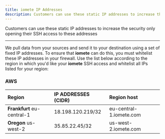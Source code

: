 ```yaml
---
title: iomete IP Addresses
description: Customers can use these static IP addresses to increase the security only opening their SSH access to these addresses
---
```


Customers can use these static IP addresses to increase the security only opening their SSH access to these addresses
___

We pull data from your sources and send it to your destination using a set of fixed IP addresses. To ensure that **iomete** can do this, you must whitelist these IP addresses in your firewall. Use the list below according to the region in which you'd like your **iomete** SSH access and whitelist all IPs listed for your region:

### AWS

| Region                                  | IP ADDRESSES (CIDR) | Region host             |
| :-------------------------------------- | :------------------ | :---------------------- |
| **Frankfurt** eu-central-1              | 18.198.120.219/32      | eu-central-1.iomete.com |
| **Oregon** us-west-2                    | 35.85.22.45/32         | us-west-2.iomete.com    |
